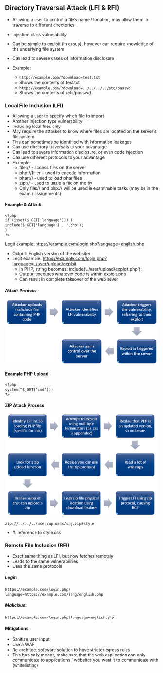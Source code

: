 ## Directory Traversal Attack (LFI & RFI)

* Allowing a user to control a file’s name / location, may allow them to traverse to different directories
* Injection class vulnerability
* Can be simple to exploit (in cases), however can require knowledge of the underlying file system
* Can lead to severe cases of information disclosure

* Example:
  * `http://example.com/?download=test.txt`
  *  Shows the contents of test.txt
  * `http://example.com/?download=../../../../etc/passwd`
  * Shows the contents of /etc/passwd



### Local File Inclusion (LFI)

* Allowing a user to specify which file to import
* Another injection type vulnerability
* Including local files only
* May require the attacker to know where files are located on the server’s file system
* This can sometimes be identified with information leakages
* Can use directory traversals to your advantage
* Can lead to severe information disclosure, or even code injection
* Can use different protocols to your advantage
* Example:
  * file:// - access files on the server
  * php://filter – used to encode information
  * phar:// - used to load phar files
  * zip:// - used to unzip a file on the fly
  * Only file:// and php:// will be used in examinable tasks (may be in the exam / assignments)

#### Example & Attack

```
<?php
if (isset($_GET['language'])) {
include($_GET['language'] . '.php');
}
?>
```

Legit example: https://example.com/login.php?language=english.php

* Output: English version of the website\
* Legit example: https://example.com/login.php?language=../user/upload/exploit
  * In PHP, string becomes: include(‘../user/upload/exploit.php');
  * Output: executes whatever code is within exploit.php
  * Can result in complete takeover of the web sever

#### Attack Process

<img src="img\11\1.png" alt="1" style="zoom:80%;" />

#### Example PHP Upload

```
<?php
system(“$_GET[‘cmd’]);
?>
```

#### ZIP Attack Process

<img src="img\11\2.png" alt="2" style="zoom:80%;" />

`zip://../../../user/uploads/saj.zip#style`

* #: reference to style.css



### Remote File Inclusion (RFI)

* Exact same thing as LFI, but now fetches remotely
* Leads to the same vulnerabilities
* Uses the same protocols

##### Legit:

```
https://example.com/login.php?language=https://example.com/lang/english.php
```

##### Malicious:

```
https://example.com/login.php?language=english.php
```

#### Mitigations

* Sanitise user input
* Use a WAF
* Re-architect software solution to have stricter egress rules
* This basically means, make sure that the web application can only communicate to applications /
  websites you want it to communicate with (whitelisting)
